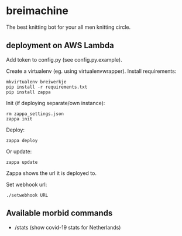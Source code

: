 # breimachine

The best knitting bot for your all men knitting circle.

## deployment on AWS Lambda

Add token to config.py (see config.py.example).

Create a virtualenv (eg. using virtualenvwrapper). Install requirements:

    mkvirtualenv breiwerkje
    pip install -r requirements.txt
    pip install zappa

Init (if deploying separate/own instance):

    rm zappa_settings.json
    zappa init

Deploy:

    zappa deploy
    
Or update:

    zappa update

Zappa shows the url it is deployed to.

Set webhook url:

    ./setwebhook URL

## Available morbid commands

 *   /stats (show covid-19 stats for Netherlands)
